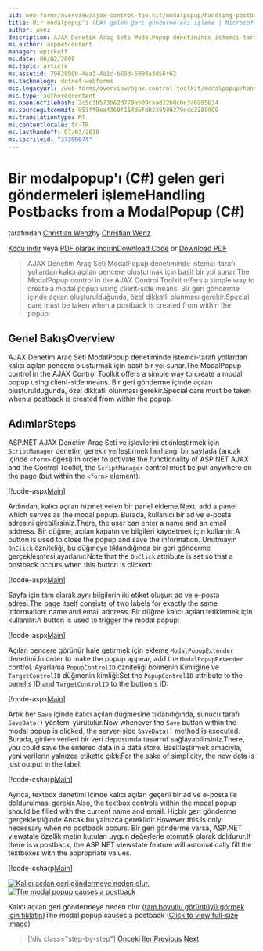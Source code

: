 ```yaml
---
uid: web-forms/overview/ajax-control-toolkit/modalpopup/handling-postbacks-from-a-modalpopup-cs
title: Bir modalpopup'ı (C#) gelen geri göndermeleri işleme | Microsoft Docs
author: wenz
description: AJAX Denetim Araç Seti ModalPopup denetiminde istemci-tarafı yollardan kalıcı açılan pencere oluşturmak için basit bir yol sunar. Bir pos olduğunda özel dikkatli olunması gerekir...
ms.author: aspnetcontent
manager: wpickett
ms.date: 06/02/2008
ms.topic: article
ms.assetid: 7963890b-4ea3-4a1c-b65d-6098a3d56f62
ms.technology: dotnet-webforms
msc.legacyurl: /web-forms/overview/ajax-control-toolkit/modalpopup/handling-postbacks-from-a-modalpopup-cs
msc.type: authoredcontent
ms.openlocfilehash: 2c5c3b573b62d779ab09caad22b0c0e3a6995634
ms.sourcegitcommit: 953ff9ea4369f154d6fd0239599279ddd3280009
ms.translationtype: MT
ms.contentlocale: tr-TR
ms.lasthandoff: 07/03/2018
ms.locfileid: "37399074"
---
```

<a name="handling-postbacks-from-a-modalpopup-c"></a><span data-ttu-id="f6956-104">Bir modalpopup'ı (C#) gelen geri göndermeleri işleme</span><span class="sxs-lookup"><span data-stu-id="f6956-104">Handling Postbacks from a ModalPopup (C#)</span></span>
====================
<span data-ttu-id="f6956-105">tarafından [Christian Wenz](https://github.com/wenz)</span><span class="sxs-lookup"><span data-stu-id="f6956-105">by [Christian Wenz](https://github.com/wenz)</span></span>

<span data-ttu-id="f6956-106">[Kodu indir](http://download.microsoft.com/download/2/4/0/24052038-f942-4336-905b-b60ae56f0dd5/ModalPopup3.cs.zip) veya [PDF olarak indirin](http://download.microsoft.com/download/b/6/a/b6ae89ee-df69-4c87-9bfb-ad1eb2b23373/modalpopup3CS.pdf)</span><span class="sxs-lookup"><span data-stu-id="f6956-106">[Download Code](http://download.microsoft.com/download/2/4/0/24052038-f942-4336-905b-b60ae56f0dd5/ModalPopup3.cs.zip) or [Download PDF](http://download.microsoft.com/download/b/6/a/b6ae89ee-df69-4c87-9bfb-ad1eb2b23373/modalpopup3CS.pdf)</span></span>

> <span data-ttu-id="f6956-107">AJAX Denetim Araç Seti ModalPopup denetiminde istemci-tarafı yollardan kalıcı açılan pencere oluşturmak için basit bir yol sunar.</span><span class="sxs-lookup"><span data-stu-id="f6956-107">The ModalPopup control in the AJAX Control Toolkit offers a simple way to create a modal popup using client-side means.</span></span> <span data-ttu-id="f6956-108">Bir geri gönderme içinde açılan oluşturulduğunda, özel dikkatli olunması gerekir.</span><span class="sxs-lookup"><span data-stu-id="f6956-108">Special care must be taken when a postback is created from within the popup.</span></span>


## <a name="overview"></a><span data-ttu-id="f6956-109">Genel Bakış</span><span class="sxs-lookup"><span data-stu-id="f6956-109">Overview</span></span>

<span data-ttu-id="f6956-110">AJAX Denetim Araç Seti ModalPopup denetiminde istemci-tarafı yollardan kalıcı açılan pencere oluşturmak için basit bir yol sunar.</span><span class="sxs-lookup"><span data-stu-id="f6956-110">The ModalPopup control in the AJAX Control Toolkit offers a simple way to create a modal popup using client-side means.</span></span> <span data-ttu-id="f6956-111">Bir geri gönderme içinde açılan oluşturulduğunda, özel dikkatli olunması gerekir.</span><span class="sxs-lookup"><span data-stu-id="f6956-111">Special care must be taken when a postback is created from within the popup.</span></span>

## <a name="steps"></a><span data-ttu-id="f6956-112">Adımlar</span><span class="sxs-lookup"><span data-stu-id="f6956-112">Steps</span></span>

<span data-ttu-id="f6956-113">ASP.NET AJAX Denetim Araç Seti ve işlevlerini etkinleştirmek için `ScriptManager` denetim gerekir yerleştirmek herhangi bir sayfada (ancak içinde `<form>` öğesi):</span><span class="sxs-lookup"><span data-stu-id="f6956-113">In order to activate the functionality of ASP.NET AJAX and the Control Toolkit, the `ScriptManager` control must be put anywhere on the page (but within the `<form>` element):</span></span>

[!code-aspx[Main](handling-postbacks-from-a-modalpopup-cs/samples/sample1.aspx)]

<span data-ttu-id="f6956-114">Ardından, kalıcı açılan hizmet veren bir panel ekleme.</span><span class="sxs-lookup"><span data-stu-id="f6956-114">Next, add a panel which serves as the modal popup.</span></span> <span data-ttu-id="f6956-115">Burada, kullanıcı bir ad ve e-posta adresini girebilirsiniz.</span><span class="sxs-lookup"><span data-stu-id="f6956-115">There, the user can enter a name and an email address.</span></span> <span data-ttu-id="f6956-116">Bir düğme, açılan kapatın ve bilgileri kaydetmek için kullanılır.</span><span class="sxs-lookup"><span data-stu-id="f6956-116">A button is used to close the popup and save the information.</span></span> <span data-ttu-id="f6956-117">Unutmayın `OnClick` özniteliği, bu düğmeye tıklandığında bir geri gönderme gerçekleşmesi ayarlanır:</span><span class="sxs-lookup"><span data-stu-id="f6956-117">Note that the `OnClick` attribute is set so that a postback occurs when this button is clicked:</span></span>

[!code-aspx[Main](handling-postbacks-from-a-modalpopup-cs/samples/sample2.aspx)]

<span data-ttu-id="f6956-118">Sayfa için tam olarak aynı bilgilerin iki etiket oluşur: ad ve e-posta adresi.</span><span class="sxs-lookup"><span data-stu-id="f6956-118">The page itself consists of two labels for exactly the same information: name and email address.</span></span> <span data-ttu-id="f6956-119">Bir düğme kalıcı açılan tetiklemek için kullanılır:</span><span class="sxs-lookup"><span data-stu-id="f6956-119">A button is used to trigger the modal popup:</span></span>

[!code-aspx[Main](handling-postbacks-from-a-modalpopup-cs/samples/sample3.aspx)]

<span data-ttu-id="f6956-120">Açılan pencere görünür hale getirmek için ekleme `ModalPopupExtender` denetimi.</span><span class="sxs-lookup"><span data-stu-id="f6956-120">In order to make the popup appear, add the `ModalPopupExtender` control.</span></span> <span data-ttu-id="f6956-121">Ayarlama `PopupControlID` özniteliği bölmenin Kimliğine ve `TargetControlID` düğmenin kimliği:</span><span class="sxs-lookup"><span data-stu-id="f6956-121">Set the `PopupControlID` attribute to the panel's ID and `TargetControlID` to the button's ID:</span></span>

[!code-aspx[Main](handling-postbacks-from-a-modalpopup-cs/samples/sample4.aspx)]

<span data-ttu-id="f6956-122">Artık her `Save` içinde kalıcı açılan düğmesine tıklandığında, sunucu tarafı `SaveData()` yöntemi yürütülür.</span><span class="sxs-lookup"><span data-stu-id="f6956-122">Now whenever the `Save` button within the modal popup is clicked, the server-side `SaveData()` method is executed.</span></span> <span data-ttu-id="f6956-123">Burada, girilen verileri bir veri deposunda tasarruf sağlayabilirsiniz.</span><span class="sxs-lookup"><span data-stu-id="f6956-123">There, you could save the entered data in a data store.</span></span> <span data-ttu-id="f6956-124">Basitleştirmek amacıyla, yeni verilerin yalnızca etikette çıktı:</span><span class="sxs-lookup"><span data-stu-id="f6956-124">For the sake of simplicity, the new data is just output in the label:</span></span>

[!code-csharp[Main](handling-postbacks-from-a-modalpopup-cs/samples/sample5.cs)]

<span data-ttu-id="f6956-125">Ayrıca, textbox denetimi içinde kalıcı açılan geçerli bir ad ve e-posta ile doldurulması gerekir.</span><span class="sxs-lookup"><span data-stu-id="f6956-125">Also, the textbox controls within the modal popup should be filled with the current name and email.</span></span> <span data-ttu-id="f6956-126">Hiçbir geri gönderme gerçekleştiğinde Ancak bu yalnızca gereklidir.</span><span class="sxs-lookup"><span data-stu-id="f6956-126">However this is only necessary when no postback occurs.</span></span> <span data-ttu-id="f6956-127">Bir geri gönderme varsa, ASP.NET viewstate özellik metin kutuları uygun değerlerle otomatik olarak doldurur.</span><span class="sxs-lookup"><span data-stu-id="f6956-127">If there is a postback, the ASP.NET viewstate feature will automatically fill the textboxes with the appropriate values.</span></span>

[!code-csharp[Main](handling-postbacks-from-a-modalpopup-cs/samples/sample6.cs)]


<span data-ttu-id="f6956-128">[![Kalıcı açılan geri göndermeye neden olur.](handling-postbacks-from-a-modalpopup-cs/_static/image2.png)](handling-postbacks-from-a-modalpopup-cs/_static/image1.png)</span><span class="sxs-lookup"><span data-stu-id="f6956-128">[![The modal popup causes a postback](handling-postbacks-from-a-modalpopup-cs/_static/image2.png)](handling-postbacks-from-a-modalpopup-cs/_static/image1.png)</span></span>

<span data-ttu-id="f6956-129">Kalıcı açılan geri göndermeye neden olur ([tam boyutlu görüntüyü görmek için tıklatın](handling-postbacks-from-a-modalpopup-cs/_static/image3.png))</span><span class="sxs-lookup"><span data-stu-id="f6956-129">The modal popup causes a postback ([Click to view full-size image](handling-postbacks-from-a-modalpopup-cs/_static/image3.png))</span></span>

> [!div class="step-by-step"]
> <span data-ttu-id="f6956-130">[Önceki](using-modalpopup-with-a-repeater-control-cs.md)
> [İleri](positioning-a-modalpopup-cs.md)</span><span class="sxs-lookup"><span data-stu-id="f6956-130">[Previous](using-modalpopup-with-a-repeater-control-cs.md)
[Next](positioning-a-modalpopup-cs.md)</span></span>
